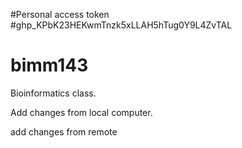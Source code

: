 #Personal access token
#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
# bimm143
Bioinformatics class.

Add changes from local computer.

add changes from remote
